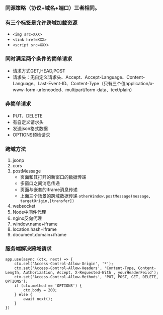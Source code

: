 ### 同源策略（协议+域名+端口）三者相同。

### 有三个标签是允许跨域加载资源
- `<img src=XXX>`
- `<link href=XXX>`
- `<script src=XXX>`

### 同时满足两个条件的简单请求
- 请求方式GET,HEAD,POST
- 请求头：无自定义请求头、Accept、Accept-Language、Content-Language、Last-Event-ID、Content-Type（只有三个值application/x-www-form-urlencoded、multipart/form-data、text/plain）

### 非简单请求
- PUT、DELETE
- 有自定义请求头
- 发送json格式数据
- OPTIONS预检请求

### 跨域方法
1. jsonp
2. cors
3. postMessage
    - 页面和其打开的新窗口的数据传递
    - 多窗口之间消息传递
    - 页面与嵌套的iframe消息传递
    - 上面三个场景的跨域数据传递
    `otherWindow.postMessage(message, targetOrigin,[transfer])`
4. websocket
5. Node中间件代理
6. nginx反向代理
7. window.name+iframe
8. location.hash+iframe
9. document.domain+iframe


### 服务端解决跨域请求
```
app.use(async (ctx, next) => {
    ctx.set('Access-Control-Allow-Origin', '*');
    ctx.set('Access-Control-Allow-Headers', 'Content-Type, Content-Length, Authorization, Accept, X-Requested-With , yourHeaderFeild');
    ctx.set('Access-Control-Allow-Methods', 'PUT, POST, GET, DELETE, OPTIONS');
    if (ctx.method == 'OPTIONS') {
        ctx.body = 200;
    } else {
        await next();
    }
})
```